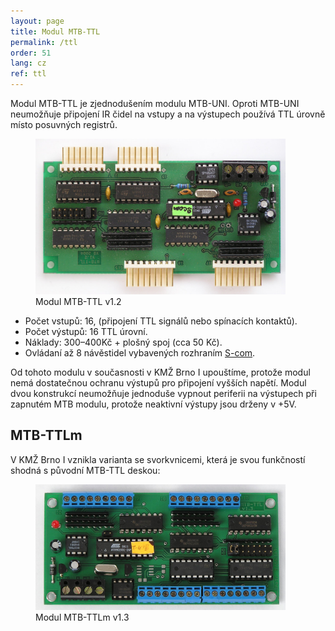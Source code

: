 ```yaml
---
layout: page
title: Modul MTB-TTL
permalink: /ttl
order: 51
lang: cz
ref: ttl
---
```


Modul MTB-TTL je zjednodušením modulu MTB-UNI. Oproti MTB-UNI neumožňuje
připojení IR čidel na vstupy a na výstupech používá TTL úrovně místo posuvných
registrů.

<figure>
<img src="/assets/img/mtbttl_foto.jpg" alt="Modul MTB-TTL v1.2" style="max-width: 400px" />
<figcaption>Modul MTB-TTL v1.2</figcaption>
</figure>

 * Počet vstupů: 16, (připojení TTL signálů nebo spínacích kontaktů).
 * Počet výstupů: 16 TTL úrovní.
 * Náklady: 300–400Kč + plošný spoj (cca 50 Kč).
 * Ovládaní až 8 návěstidel vybavených rozhraním
   [S-com](https://www.mtb-model.com/elektro/s-com.htm).

Od tohoto modulu v současnosti v KMŽ Brno I upouštíme, protože modul nemá
dostatečnou ochranu výstupů pro připojení vyšších napětí. Modul dvou konstrukcí
neumožňuje jednoduše vypnout periferii na výstupech při zapnutém MTB modulu,
protože neaktivní výstupy jsou drženy v +5V.

## MTB-TTLm

V KMŽ Brno I vznikla varianta se svorkvnicemi, která je svou funkčností shodná
s původní MTB-TTL deskou:

<figure>
<img src="/assets/img/mtbttlm13_foto.jpg" alt="Modul MTB-TTLm v1.3" style="max-width: 400px" />
<figcaption>Modul MTB-TTLm v1.3</figcaption>
</figure>
